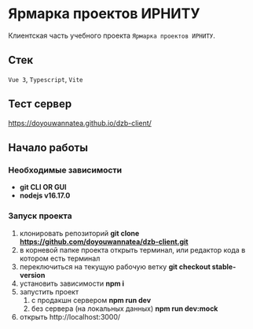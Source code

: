 # Ярмарка проектов ИРНИТУ

Клиентская часть учебного проекта `Ярмарка проектов ИРНИТУ`.

## Стек

`Vue 3`, `Typescript`, `Vite`

## Тест сервер

<https://doyouwannatea.github.io/dzb-client/>

## Начало работы

### Необходимые зависимости

- **git CLI OR GUI**
- **nodejs v16.17.0**

### Запуск проекта

1. клонировать репозиторий **git clone https://github.com/doyouwannatea/dzb-client.git**
2. в корневой папке проекта открыть терминал, или редактор кода в котором есть терминал
3. переключиться на текущую рабочую ветку **git checkout stable-version**
4. установить зависимости **npm i**
5. запустить проект
   1. с продакшн сервером **npm run dev**
   2. без сервера (на локальных данных) **npm run dev:mock**
6. открыть http://localhost:3000/
